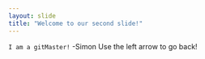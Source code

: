 ```yaml
---
layout: slide
title: "Welcome to our second slide!"
---
```

`I am a gitMaster!` -Simon
Use the left arrow to go back!